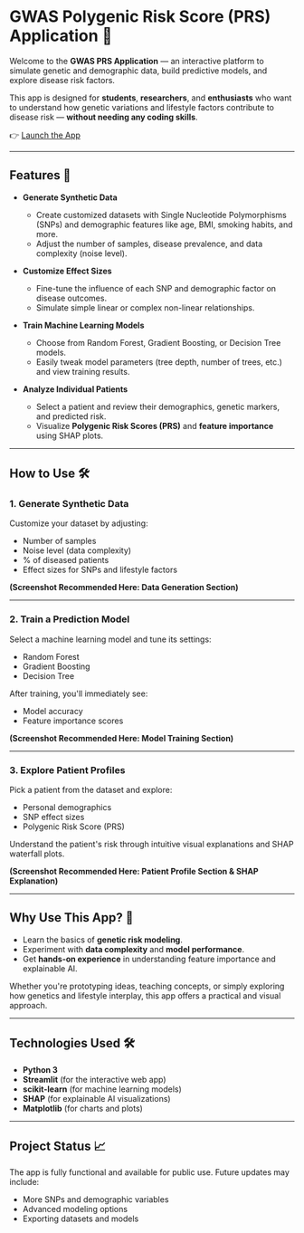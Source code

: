 # GWAS Polygenic Risk Score (PRS) Application 🧬

Welcome to the **GWAS PRS Application** — an interactive platform to simulate genetic and demographic data, build predictive models, and explore disease risk factors.

This app is designed for **students**, **researchers**, and **enthusiasts** who want to understand how genetic variations and lifestyle factors contribute to disease risk — **without needing any coding skills**.

👉 [Launch the App](https://gwas-prs.streamlit.app/)

---

## Features 🚀

- **Generate Synthetic Data**
  - Create customized datasets with Single Nucleotide Polymorphisms (SNPs) and demographic features like age, BMI, smoking habits, and more.
  - Adjust the number of samples, disease prevalence, and data complexity (noise level).

- **Customize Effect Sizes**
  - Fine-tune the influence of each SNP and demographic factor on disease outcomes.
  - Simulate simple linear or complex non-linear relationships.

- **Train Machine Learning Models**
  - Choose from Random Forest, Gradient Boosting, or Decision Tree models.
  - Easily tweak model parameters (tree depth, number of trees, etc.) and view training results.

- **Analyze Individual Patients**
  - Select a patient and review their demographics, genetic markers, and predicted risk.
  - Visualize **Polygenic Risk Scores (PRS)** and **feature importance** using SHAP plots.

---

## How to Use 🛠️

### 1. Generate Synthetic Data
Customize your dataset by adjusting:
- Number of samples
- Noise level (data complexity)
- % of diseased patients
- Effect sizes for SNPs and lifestyle factors

**(Screenshot Recommended Here: Data Generation Section)**

---

### 2. Train a Prediction Model
Select a machine learning model and tune its settings:
- Random Forest
- Gradient Boosting
- Decision Tree

After training, you'll immediately see:
- Model accuracy
- Feature importance scores

**(Screenshot Recommended Here: Model Training Section)**

---

### 3. Explore Patient Profiles
Pick a patient from the dataset and explore:
- Personal demographics
- SNP effect sizes
- Polygenic Risk Score (PRS)

Understand the patient's risk through intuitive visual explanations and SHAP waterfall plots.

**(Screenshot Recommended Here: Patient Profile Section & SHAP Explanation)**

---

## Why Use This App? 🎯

- Learn the basics of **genetic risk modeling**.
- Experiment with **data complexity** and **model performance**.
- Get **hands-on experience** in understanding feature importance and explainable AI.

Whether you're prototyping ideas, teaching concepts, or simply exploring how genetics and lifestyle interplay, this app offers a practical and visual approach.

---

## Technologies Used 🛠

- **Python 3**
- **Streamlit** (for the interactive web app)
- **scikit-learn** (for machine learning models)
- **SHAP** (for explainable AI visualizations)
- **Matplotlib** (for charts and plots)

---

## Project Status 📈

The app is fully functional and available for public use. Future updates may include:
- More SNPs and demographic variables
- Advanced modeling options
- Exporting datasets and models
